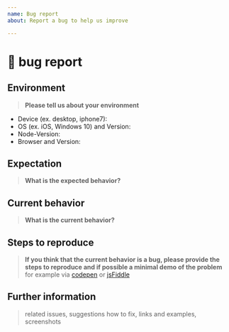 ```yaml
---
name: Bug report
about: Report a bug to help us improve

---
```


# 🐞 bug report

## Environment
>**Please tell us about your environment**  

* Device (ex. desktop, iphone7):
* OS (ex. iOS, Windows 10) and Version: 
* Node-Version: 
* Browser and Version: 

## Expectation
> **What is the expected behavior?**

## Current behavior
> **What is the current behavior?**

## Steps to reproduce

> **If you think that the current behavior is a bug, please provide the steps to reproduce and if possible a minimal demo of the problem**  
for example via [codepen](https://codepen.io/pen/) or [jsFiddle](https://jsfiddle.net/)

## Further information
> related issues, suggestions how to fix, links and examples, screenshots
